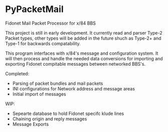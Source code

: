 # PyPacketMail
Fidonet Mail Packet Processor for x/84 BBS

This project is still in early development.  It currently read and parser Type-2 Packet types, other types will be added in the future shuch as Type-2+ and Type-1 for backwards compatability.

This program interfaces with x/84's message and configuration system.  It will then process and handle the needed data conversions for importing and exporting Fidonet compitable messages between networked BBS's.


Completed:

- Parsing of packet bundles and mail packets
- INI configurations for Network address and message areas
- Initial import of messages

WIP:

- Sepearte database to hold Fidonet specifc klude lines
- Chaining origin and reply messages
- Message Exports
